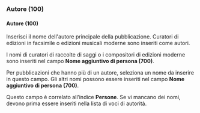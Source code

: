 ### Autore (100)

#### Autore (100)
Inserisci il nome dell'autore principale della pubblicazione. Curatori di edizioni in facsimile o edizioni musicali moderne sono inseriti come autori.  

I nomi di curatori di raccolte di saggi o i compositori di edizioni moderne sono inseriti nel campo  **Nome aggiuntivo di persona (700)**.

Per pubblicazioni che hanno più di un autore, seleziona un nome da inserire in questo campo. Gli altri nomi possono essere inseriti nel campo  **Nome aggiuntivo di persona (700)**.

Questo campo è correlato all’indice **Persone**. Se vi mancano dei nomi, devono prima essere inseriti nella lista di voci di autorità.
